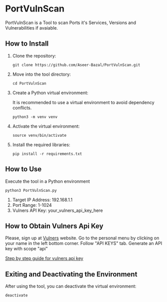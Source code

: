 # PortVulnScan
PortVulnScan is a Tool to scan Ports it's Services, Versions and Vulnerabilities if avaiable.

## How to Install

<ol>
<li>Clone the repository:</li>
  
```
git clone https://github.com/Aseer-Bazal/PortVulnScan.git
```
<li>Move into the tool directory:</li>

```
cd PortVulnScan
```
<li>Create a Python virtual environment:</li>
<P>It is recommended to use a virtual environment to avoid dependency conflicts.</P>

```
python3 -m venv venv
```
<li>Activate the virtual environment:</li> 

```
source venv/bin/activate
```
<li>Install the required libraries:</li> 

```
pip install -r requirements.txt
```
</ol>

## How to Use
Execute the tool in a Python environment
```
python3 PortVulnScan.py
```
<ol>
<li>Target IP Address: 192.168.1.1</li>
<li>Port Range: 1-1024</li>
<li>Vulners API Key: your_vulners_api_key_here</li>
</ol>

## How to Obtain Vulners Api Key
Please, sign up at <a href="https://vulners.com/">Vulners</a> website. Go to the personal menu by clicking on your name in the left bottom corner. Follow "API KEYS" tab. Generate an API key with scope "api" 

<a href="https://vulners.com/docs/api_reference/apikey/">Step by step guide for vulners api key</a>

## Exiting and Deactivating the Environment
After using the tool, you can deactivate the virtual environment:
```
deactivate
```






